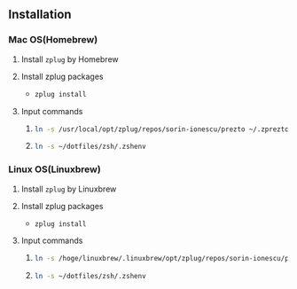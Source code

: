 ## Installation

### Mac OS(Homebrew)

1. Install `zplug` by Homebrew

2. Install zplug packages

   - ```sh
     zplug install
     ```

3. Input commands

   1. ```sh
      ln -s /usr/local/opt/zplug/repos/sorin-ionescu/prezto ~/.zprezto
      ```

   2. ```sh
      ln -s ~/dotfiles/zsh/.zshenv
      ```

### Linux OS(Linuxbrew)

1. Install `zplug` by Linuxbrew

2. Install zplug packages

   - ```sh
     zplug install
     ```

3. Input commands

   1. ```sh
      ln -s /hoge/linuxbrew/.linuxbrew/opt/zplug/repos/sorin-ionescu/prezto/ ~/.zprezto
      ```

   2. ```sh
      ln -s ~/dotfiles/zsh/.zshenv
      ```
